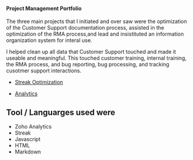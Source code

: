 #### Project Management Portfolio

The three main projects that I initiated and over saw were the optimization of the Customer Support documentation process, assisted in the optimization of the RMA process,and lead and insistituted an information organization system for interal use.

I helped clean up all data that Customer Support touched and made it useable and meaningful. This touched customer training, internal training, the RMA process, and bug reporting, bug processing, and tracking cusotmer support interactions. 

- [Streak Optimization](https://github.com/brandibushman/NextCentury-again/tree/master/Streak)

- [Analytics](https://github.com/brandibushman/NextCentury/tree/master/Analytics)

## Tool / Languarges used were
- Zoho Analytics
- Streak
- Javascript 
- HTML
- Markdown 
